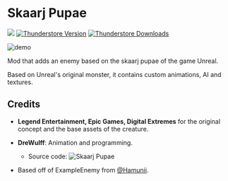 # Skaarj Pupae

<img src="https://img.shields.io/badge/lc--version-v50-000" /></a>
[![Thunderstore Version](https://img.shields.io/thunderstore/v/DreWulff/SkaarjPupae?style=for-the-badge&logo=thunderstore&logoColor=white)](https://thunderstore.io/c/lethal-company/p/XuXiaolan/TheGiantSpecimens/)
[![Thunderstore Downloads](https://img.shields.io/thunderstore/dt/DreWulff/SkaarjPupae?style=for-the-badge&logo=thunderstore&logoColor=white)](https://thunderstore.io/c/lethal-company/p/XuXiaolan/TheGiantSpecimens/)

![demo](https://github.com/DreWulff/LC-SkaarjPupae/PupaeDemo.gif)

Mod that adds an enemy based on the skaarj pupae of the game Unreal.

Based on Unreal's original monster, it contains custom animations, AI and textures.

## Credits

* **Legend Entertainment, Epic Games, Digital Extremes** for the original concept and the base assets of the creature.

* **DreWulff**: Animation and programming.
    * Source code: ![Skaarj Pupae](https://github.com/DreWulff/LC-UnrealPupae)

* Based off of ExampleEnemy from [@Hamunii](https://github.com/Hamunii/LC-ExampleEnemy).